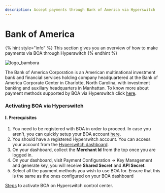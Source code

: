 ```yaml
---
description: Accept payments through Bank of America via Hyperswitch
---
```


# Bank of America

{% hint style="info" %}
This section gives you an overview of how to make payments via BOA through Hyperswitch
{% endhint %}

![logo\_bambora](../../../.gitbook/assets/Bank\_of\_America-Logo.wine.png)

The Bank of America Corporation is an American multinational investment bank and financial services holding company headquartered at the Bank of America Corporate Center in Charlotte, North Carolina, with investment banking and auxiliary headquarters in Manhattan. To know  more about payment methods supported by BOA via Hyperswitch click [here](https://hyperswitch.io/pm-list).

### Activating BOA via Hyperswitch

#### I. Prerequisites

1. You need to be registered with BOA in order to proceed. In case you aren't, you can quickly setup your BOA account [here](https://developer.cybersource.com/hello-world/sandbox.html).
2. You should have a registered Hyperswitch account. You can access your account from the [Hyperswitch dashboard](https://app.hyperswitch.io/register).
3. On your dashboard, collect the **Merchant Id** from the top once you are logged in.
4. On your dashboard, visit Payment Configuration -> Key Management and generate key, you will receive **Shared Secret** and **API Secret**.
5. Select all the payment methods you wish to use BOA for. Ensure that this is the same as the ones configured on your BOA dashboard

[Steps](https://app.gitbook.com/o/JKqEWJaaVJcFy28N5Z3d/s/kf7BGdsPkCw9nalhAIlE/\~/changes/388/hyperswitch-cloud/connectors/activate-connector-on-hyperswitch) to activate BOA on Hyperswitch control center.
